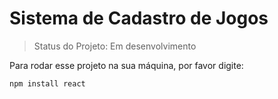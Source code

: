 <h1>Sistema de Cadastro de Jogos</h1>

>Status do Projeto: Em desenvolvimento

Para rodar esse projeto na sua máquina, por favor digite:

```
npm install react


```
